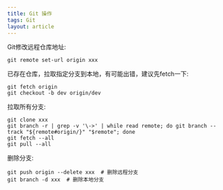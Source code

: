```yaml
---
title: Git 操作
tags: Git
layout: article
---
```


Git修改远程仓库地址:  
```shell
git remote set-url origin xxx
```

已存在仓库，拉取指定分支到本地，有可能出错，建议先fetch一下:
```shell
git fetch origin
git checkout -b dev origin/dev
```

拉取所有分支:
```shell
git clone xxx
git branch -r | grep -v '\->' | while read remote; do git branch --track "${remote#origin/}" "$remote"; done
git fetch --all
git pull --all
```

删除分支:
```shell
git push origin --delete xxx  # 删除远程分支
git branch -d xxx  # 删除本地分支
```